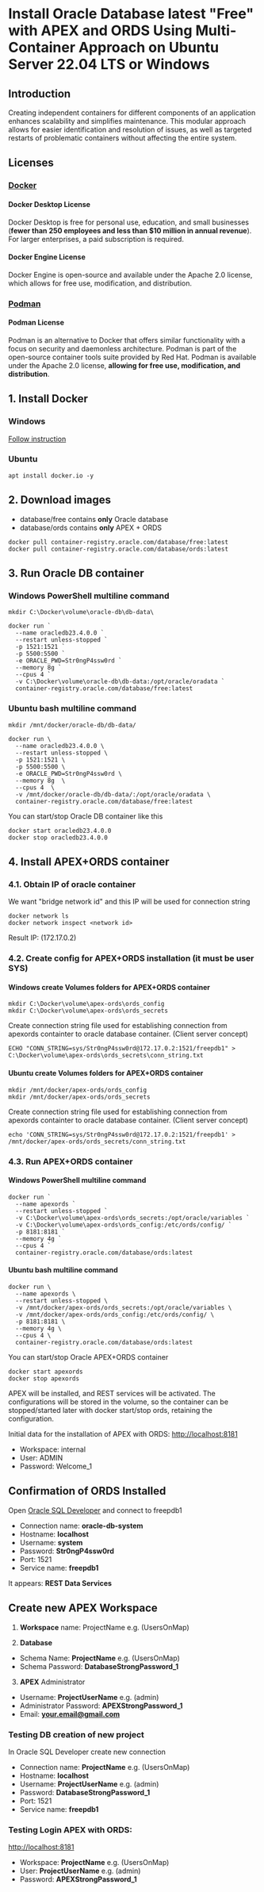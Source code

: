 ﻿# Install Oracle Database latest "Free" with APEX and ORDS Using Multi-Container Approach on Ubuntu Server 22.04 LTS or Windows

## Introduction
Creating independent containers for different components of an application enhances scalability and simplifies maintenance. This modular approach allows for easier identification and resolution of issues, as well as targeted restarts of problematic containers without affecting the entire system.

## Licenses
### [**Docker**](https://docs.docker.com/get-docker/)
#### Docker Desktop License
Docker Desktop is free for personal use, education, and small businesses (**fewer than 250 employees and less than $10 million in annual revenue**). For larger enterprises, a paid subscription is required.

#### Docker Engine License
Docker Engine is open-source and available under the Apache 2.0 license, which allows for free use, modification, and distribution.

### [**Podman**](https://podman.io/)
#### Podman License
Podman is an alternative to Docker that offers similar functionality with a focus on security and daemonless architecture. Podman is part of the open-source container tools suite provided by Red Hat.
Podman is available under the Apache 2.0 license, **allowing for free use, modification, and distribution**.

## 1. Install Docker
### Windows
[Follow instruction](https://docs.docker.com/desktop/install/windows-install/)
### Ubuntu
```
apt install docker.io -y
```


## 2. Download images
- database/free contains **only** Oracle database
- database/ords contains **only** APEX + ORDS
```
docker pull container-registry.oracle.com/database/free:latest
docker pull container-registry.oracle.com/database/ords:latest
```
## 3. Run Oracle DB container
### Windows PowerShell multiline command
```
mkdir C:\Docker\volume\oracle-db\db-data\

docker run `
  --name oracledb23.4.0.0 `
  --restart unless-stopped `
  -p 1521:1521 `
  -p 5500:5500 `
  -e ORACLE_PWD=Str0ngP4ssw0rd `
  --memory 8g `
  --cpus 4 `
  -v C:\Docker\volume\oracle-db\db-data:/opt/oracle/oradata `
  container-registry.oracle.com/database/free:latest
```


### Ubuntu bash multiline command
```
mkdir /mnt/docker/oracle-db/db-data/

docker run \
  --name oracledb23.4.0.0 \
  --restart unless-stopped \
  -p 1521:1521 \
  -p 5500:5500 \
  -e ORACLE_PWD=Str0ngP4ssw0rd \
  --memory 8g  \
  --cpus 4  \
  -v /mnt/docker/oracle-db/db-data/:/opt/oracle/oradata \
  container-registry.oracle.com/database/free:latest
```
You can start/stop Oracle DB container like this
```
docker start oracledb23.4.0.0
docker stop oracledb23.4.0.0
```
## 4. Install APEX+ORDS container

### 4.1. Obtain IP of oracle container
We want "bridge network id" and this IP will be used for connection string
```
docker network ls
docker network inspect <network id>
```
Result IP: (172.17.0.2)

### 4.2. Create config for APEX+ORDS installation (it must be user **SYS**)

#### **Windows** create Volumes folders for APEX+ORDS container
```
mkdir C:\Docker\volume\apex-ords\ords_config
mkdir C:\Docker\volume\apex-ords\ords_secrets
```
Create connection string file used for establishing connection from apexords containter to oracle database container. (Client server concept)
```
ECHO "CONN_STRING=sys/Str0ngP4ssw0rd@172.17.0.2:1521/freepdb1" > C:\Docker\volume\apex-ords\ords_secrets\conn_string.txt
```

#### **Ubuntu** create Volumes folders for APEX+ORDS container
```
mkdir /mnt/docker/apex-ords/ords_config
mkdir /mnt/docker/apex-ords/ords_secrets
```
Create connection string file used for establishing connection from apexords containter to oracle database container. (Client server concept)
```
echo 'CONN_STRING=sys/Str0ngP4ssw0rd@172.17.0.2:1521/freepdb1' > /mnt/docker/apex-ords/ords_secrets/conn_string.txt
```
### 4.3. Run APEX+ORDS container
#### **Windows** PowerShell multiline command
```
docker run `
  --name apexords `
  --restart unless-stopped `
  -v C:\Docker\volume\apex-ords\ords_secrets:/opt/oracle/variables `
  -v C:\Docker\volume\apex-ords\ords_config:/etc/ords/config/ `
  -p 8181:8181 `
  --memory 4g `
  --cpus 4 `
  container-registry.oracle.com/database/ords:latest
```
#### **Ubuntu** bash multiline command
```
docker run \
  --name apexords \
  --restart unless-stopped \
  -v /mnt/docker/apex-ords/ords_secrets:/opt/oracle/variables \
  -v /mnt/docker/apex-ords/ords_config:/etc/ords/config/ \
  -p 8181:8181 \
  --memory 4g \
  --cpus 4 \
  container-registry.oracle.com/database/ords:latest
```
You can start/stop Oracle APEX+ORDS container
```
docker start apexords
docker stop apexords
```

APEX will be installed, and REST services will be activated. The configurations will be stored in the volume, so the container can be stopped/started later with docker start/stop ords, retaining the configuration.

Initial data for the installation of APEX with ORDS:
[http://localhost:8181](http://localhost:8181)
- Workspace: internal
- User:      ADMIN
- Password:  Welcome_1


## Confirmation of ORDS Installed 

Open [Oracle SQL Developer](https://planetone.online/downloads/oracle/) and connect to freepdb1

- Connection name: **oracle-db-system**
- Hostname: **localhost**
- Username: **system**
- Password: **Str0ngP4ssw0rd**
- Port: 1521
- Service name: **freepdb1**

It appears: **REST Data Services**

## Create new APEX Workspace
1. **Workspace** name: ProjectName e.g. (UsersOnMap)

2. **Database** 
- Schema Name: **ProjectName** e.g. (UsersOnMap)
- Schema Password: **DatabaseStrongPassword_1**

3. **APEX** Administrator 
- Username: **ProjectUserName** e.g. (admin)
- Administrator Password: **APEXStrongPassword_1**
- Email: **your.email@gmail.com**

### Testing DB creation of new project
In Oracle SQL Developer create new connection
- Connection name: **ProjectName** e.g. (UsersOnMap)
- Hostname: **localhost**
- Username: **ProjectUserName** e.g. (admin)
- Password: **DatabaseStrongPassword_1**
- Port: 1521
- Service name: **freepdb1**


### Testing Login APEX with ORDS:
[http://localhost:8181](http://localhost:8181)
- Workspace: **ProjectName** e.g. (UsersOnMap)
- User:      **ProjectUserName** e.g. (admin)
- Password:  **APEXStrongPassword_1**